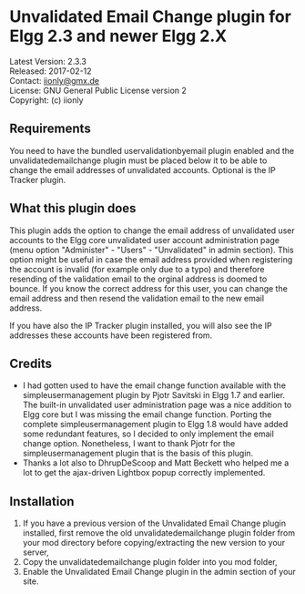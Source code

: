 Unvalidated Email Change plugin for Elgg 2.3 and newer Elgg 2.X
===============================================================

Latest Version: 2.3.3  
Released: 2017-02-12  
Contact: iionly@gmx.de  
License: GNU General Public License version 2  
Copyright: (c) iionly


Requirements
------------

You need to have the bundled uservalidationbyemail plugin enabled and the unvalidatedemailchange plugin must be placed below it to be able to change the email addresses of unvalidated accounts. Optional is the IP Tracker plugin.


What this plugin does
---------------------

This plugin adds the option to change the email address of unvalidated user accounts to the Elgg core unvalidated user account administration page (menu option "Administer" - "Users" - "Unvalidated" in admin section). This option might be useful in case the email address provided when registering the account is invalid (for example only due to a typo) and therefore resending of the validation email to the orginal address is doomed to bounce. If you know the correct address for this user, you can change the email address and then resend the validation email to the new email address.

If you have also the IP Tracker plugin installed, you will also see the IP addresses these accounts have been registered from.


Credits
-------

* I had gotten used to have the email change function available with the simpleusermanagement plugin by Pjotr Savitski in Elgg 1.7 and earlier. The built-in unvalidated user administration page was a nice addition to Elgg core but I was missing the email change function. Porting the complete simpleusermanagement plugin to Elgg 1.8 would have added some redundant features, so I decided to only implement the email change option. Nonetheless, I want to thank Pjotr for the simpleusermanagement plugin that is the basis of this plugin.
* Thanks a lot also to DhrupDeScoop and Matt Beckett who helped me a lot to get the ajax-driven Lightbox popup correctly implemented.


Installation
------------

1. If you have a previous version of the Unvalidated Email Change plugin installed, first remove the old unvalidatedemailchange plugin folder from your mod directory before copying/extracting the new version to your server,
2. Copy the unvalidatedemailchange plugin folder into you mod folder,
3. Enable the Unvalidated Email Change plugin in the admin section of your site.
